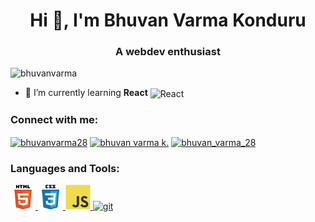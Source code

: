 <h1 align="center">Hi 👋, I'm Bhuvan Varma Konduru</h1>
<h3 align="center">A webdev enthusiast</h3>

<p align="left"> <img src="https://komarev.com/ghpvc/?username=bhuvanvarma&label=Profile%20views&color=0e75b6&style=flat" alt="bhuvanvarma" /> </p>

- 🌱 I’m currently learning **React** <img align="center" src="https://upload.wikimedia.org/wikipedia/commons/thumb/a/a7/React-icon.svg/330px-React-icon.svg.png" alt="React" height="32" width="43" /> 

<h3 align="left">Connect with me:</h3>
<p align="left">
<a href="https://twitter.com/bhuvanvarma28" target="blank"><img align="center" src="https://raw.githubusercontent.com/rahuldkjain/github-profile-readme-generator/master/src/images/icons/Social/twitter.svg" alt="bhuvanvarma28" height="30" width="40" /></a>
<a href="https://in.linkedin.com/in/bhuvan-varma-k-172547191" target="blank"><img align="center" src="https://raw.githubusercontent.com/rahuldkjain/github-profile-readme-generator/master/src/images/icons/Social/linked-in-alt.svg" alt="bhuvan varma k." height="30" width="40" /></a>
<a href="https://instagram.com/bhuvan_varma_28" target="blank"><img align="center" src="https://raw.githubusercontent.com/rahuldkjain/github-profile-readme-generator/master/src/images/icons/Social/instagram.svg" alt="bhuvan_varma_28" height="30" width="40" /></a>
</p>

<h3 align="left">Languages and Tools:</h3>
<p align="left"> <a href="https://www.w3.org/html/" target="_blank"> <img src="https://raw.githubusercontent.com/devicons/devicon/master/icons/html5/html5-original-wordmark.svg" alt="html5" width="40" height="40"/> </a> <a href="https://www.w3schools.com/css/" target="_blank"> <img src="https://raw.githubusercontent.com/devicons/devicon/master/icons/css3/css3-original-wordmark.svg" alt="css3" width="40" height="40"/> </a> <a href="https://developer.mozilla.org/en-US/docs/Web/JavaScript" target="_blank"> <img src="https://raw.githubusercontent.com/devicons/devicon/master/icons/javascript/javascript-original.svg" alt="javascript" width="40" height="40"/> </a>  <a href="https://git-scm.com/" target="_blank"> <img src="https://www.vectorlogo.zone/logos/git-scm/git-scm-icon.svg" alt="git" width="40" height="40"/> </a> </p>
